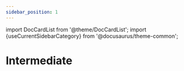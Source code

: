 ```yaml
---
sidebar_position: 1
---
```


import DocCardList from '@theme/DocCardList';
import {useCurrentSidebarCategory} from '@docusaurus/theme-common';

# Intermediate

<DocCardList items={useCurrentSidebarCategory().items}/>